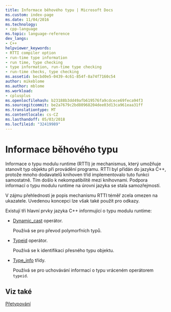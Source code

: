 ```yaml
---
title: Informace běhového typu | Microsoft Docs
ms.custom: index-page
ms.date: 11/04/2016
ms.technology:
- cpp-language
ms.topic: language-reference
dev_langs:
- C++
helpviewer_keywords:
- RTTI compiler option
- run-time type information
- run time, type checking
- type information, run-time type checking
- run-time checks, type checking
ms.assetid: becbd0e5-0439-4c61-854f-8a74f7160c54
author: mikeblome
ms.author: mblome
ms.workload:
- cplusplus
ms.openlocfilehash: b23188b3dd49afb619576fa9cdcece69feca94f3
ms.sourcegitcommit: be2a7679c2bd80968204dee03d13ca961eaa31ff
ms.translationtype: MT
ms.contentlocale: cs-CZ
ms.lasthandoff: 05/03/2018
ms.locfileid: "32419989"
---
```

# <a name="run-time-type-information"></a>Informace běhového typu
Informace o typu modulu runtime (RTTI) je mechanismus, který umožňuje stanovit typ objektu při provádění programu. RTTI byl přidán do jazyka C++, protože mnoho dodavatelů knihoven tříd implementovalo tuto funkci samostatně. Tím došlo k nekompatibilitě mezi knihovnami. Podpora informací o typu modulu runtime na úrovni jazyka se stala samozřejmostí.  
  
 V zájmu přehlednosti je popis mechanismu RTTI téměř zcela omezen na ukazatele. Uvedenou koncepci lze však také použít pro odkazy.  
  
 Existují tři hlavní prvky jazyka C++ informující o typu modulu runtime:  
  
-   [Dynamic_cast](../cpp/dynamic-cast-operator.md) operátor.  
  
     Používá se pro převod polymorfních typů.  
  
-   [Typeid](../cpp/typeid-operator.md) operátor.  
  
     Používá se k identifikaci přesného typu objektu.  
  
-   [Type_info](../cpp/type-info-class.md) třídy.  
  
     Používá se pro uchovávání informací o typu vráceném operátorem `typeid`.  
  
## <a name="see-also"></a>Viz také  
 [Přetypování](../cpp/casting.md)
